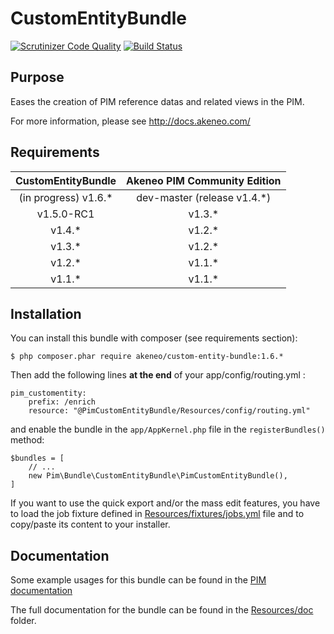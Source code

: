 # CustomEntityBundle

[![Scrutinizer Code Quality](https://scrutinizer-ci.com/g/akeneo/CustomEntityBundle/badges/quality-score.png?b=master)](https://scrutinizer-ci.com/g/akeneo/CustomEntityBundle/?branch=master)
[![Build Status](https://travis-ci.org/akeneo/CustomEntityBundle.svg?branch=master)](https://travis-ci.org/akeneo/CustomEntityBundle)

## Purpose
Eases the creation of PIM reference datas and related views in the PIM.

For more information, please see http://docs.akeneo.com/

## Requirements

| CustomEntityBundle   | Akeneo PIM Community Edition |
|:--------------------:|:----------------------------:|
| (in progress) v1.6.* | dev-master (release v1.4.*)  |
| v1.5.0-RC1           | v1.3.*                       |
| v1.4.*               | v1.2.*                       |
| v1.3.*               | v1.2.*                       |
| v1.2.*               | v1.1.*                       |
| v1.1.*               | v1.1.*                       |

## Installation
You can install this bundle with composer (see requirements section):

    $ php composer.phar require akeneo/custom-entity-bundle:1.6.*

Then add the following lines **at the end** of your app/config/routing.yml :

    pim_customentity:
        prefix: /enrich
        resource: "@PimCustomEntityBundle/Resources/config/routing.yml"

and enable the bundle in the `app/AppKernel.php` file in the `registerBundles()` method:

    $bundles = [
        // ...
        new Pim\Bundle\CustomEntityBundle\PimCustomEntityBundle(),
    ]

If you want to use the quick export and/or the mass edit features, you have to load the job fixture defined in [Resources/fixtures/jobs.yml](Resources/fixtures/jobs.yml) file and to copy/paste its content to your installer.


## Documentation

Some example usages for this bundle can be found in the [PIM documentation](http://docs.akeneo.com/master/cookbook/custom_entity/index.html)

The full documentation for the bundle can be found in the [Resources/doc](Resources/doc/index.rst) folder.
